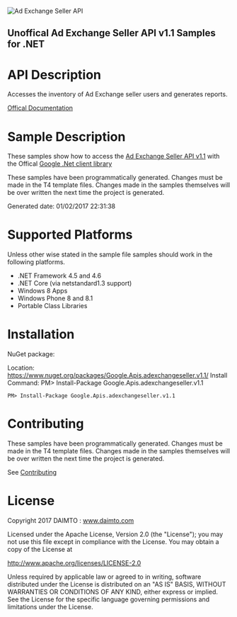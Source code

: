 ﻿![Ad Exchange Seller API](https://www.google.com/images/icons/product/doubleclick-32.gif)

## Unoffical Ad Exchange Seller API v1.1 Samples for .NET  ##

API Description
=============

Accesses the inventory of Ad Exchange seller users and generates reports.

[Offical Documentation](https://developers.google.com/ad-exchange/seller-rest/)

Sample Description
=============

These samples show how to access the [Ad Exchange Seller API v1.1](https://developers.google.com/ad-exchange/seller-rest/) with the Offical [Google .Net client library](https://github.com/google/google-api-dotnet-client)

These samples have been programmatically generated. Changes must be made in the T4 template files. Changes made in the samples themselves will be over written the next time the project is generated.

Generated date: 01/02/2017 22:31:38 

Supported Platforms
=================================

Unless other wise stated in the sample file samples should work in the following platforms.

* .NET Framework 4.5 and 4.6
* .NET Core (via netstandard1.3 support)
* Windows 8 Apps
* Windows Phone 8 and 8.1
* Portable Class Libraries

Installation
=================================

NuGet package:

Location: https://www.nuget.org/packages/Google.Apis.adexchangeseller.v1.1/ 
Install Command: PM>  Install-Package Google.Apis.adexchangeseller.v1.1

```
PM> Install-Package Google.Apis.adexchangeseller.v1.1
```

Contributing
=================================

These samples have been programmatically generated. Changes must be made in the T4 template files. Changes made in the samples themselves will be over written the next time the project is generated.

See [Contributing](CONTRIBUTING.md)

License
=================================

Copyright 2017 DAIMTO :  www.daimto.com

Licensed under the Apache License, Version 2.0 (the "License"); you may not use this file except in compliance with
the License. You may obtain a copy of the License at

http://www.apache.org/licenses/LICENSE-2.0

Unless required by applicable law or agreed to in writing, software distributed under the License is distributed on
an "AS IS" BASIS, WITHOUT WARRANTIES OR CONDITIONS OF ANY KIND, either express or implied. See the License for the
specific language governing permissions and limitations under the License.